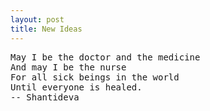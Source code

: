 ```yaml
---
layout: post
title: New Ideas
---
```


<pre class="message">May I be the doctor and the medicine
And may I be the nurse
For all sick beings in the world
Until everyone is healed.
-- Shantideva </pre>
